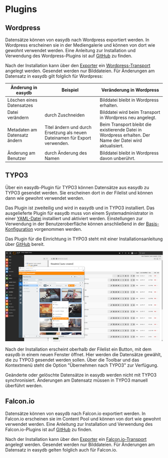 # Plugins

## <a name="wordpress"></a>Wordpress

Datensätze können von easydb nach Wordpress exportiert werden. In Wordpress erscheinen sie in der Mediengalerie und können von dort wie gewohnt verwendet werden. Eine Anleitung zur Installation und Verwendung des Wordpress-Plugins ist auf [GitHub](https://github.com/programmfabrik/easydb-wordpress-plugin) zu finden.

Nach der Installation kann über den [Exporter](../../features/export/export.md) ein [Wordpress-Transport](../../features/export/export.md#transport) angelegt werden. Gesendet werden nur Bilddateien. Für Änderungen am Datensatz in easydb gilt folglich für Wordpress:

|Änderung in easydb|Beispiel|Veränderung in Wordpress|
|--|--|--|
|Löschen eines Datensatzes||Bilddatei bleibt in Wordpress erhalten.|
|Datei verändern|durch Zuschneiden|Bilddatei wird beim Transport in Wordpress neu angelegt. |
|Metadaten am Datensatz ändern| Titel ändern und durch Ersetzung als neuen Dateinamen für Export verwenden. | Beim Transport bleibt die existierende Datei in Wordpress erhalten. Der Name der Datei wird aktualisiert.|
|Änderung am Benutzer|durch Änderung des Namen|Bilddatei bleibt in Wordpress davon unberührt.|


## <a name="TYPO3"></a>TYPO3

Über ein easydb-Plugin für TYPO3 können Datensätze aus easydb zu TYPO3 gesendet werden. Sie erscheinen dort in der Filelist und können dann wie gewohnt verwendet werden.

Das Plugin ist zweiteilig und wird in easydb und in TYPO3 installiert. Das ausgelieferte Plugin für easydb muss von einem Systemadministrator in einer [YAML-Datei](../../../../sysadmin/konfiguration/yaml/yaml.md) installiert und aktiviert werden. Einstellungen zur Verwendung in der Benutzeroberfläche können anschließend in der [Basis-Konfiguration](../../../administration/base-config/base-config.md) vorgenommen werden.

Das Plugin für die Einrichtung in TYPO3 steht mit einer Installationsanleitung über [GitHub](https://github.com/programmfabrik/typo3-easydb-plugin) bereit.

![TYPO3 Plugin für easydb](typo3_easydb_plugin.png)

Nach der Installation erscheint oberhalb der Filelist ein Button, mit dem easydb in einem neuen Fenster öffnet. Hier werden die Datensätze gewählt, die zu TYPO3 gesendet werden sollen. Über die Toolbar und das Kontextmenü steht die Option "Übernehmen nach TYPO3" zur Verfügung.

Geänderte oder gelöschte Datensätze in easydb werden nicht mit TYPO3 synchronisiert. Änderungen am Datensatz müssen in TYPO3 manuell überführt werden.

## <a name="falconio"></a>Falcon.io

Datensätze können von easydb nach Falcon.io exportiert werden. In Falcon.io erscheinen sie im Content Pool und können von dort wie gewohnt verwendet werden. Eine Anleitung zur Installation und Verwendung des Falcon.io-Plugins ist auf [GitHub](https://github.com/programmfabrik/easydb-wordpress-plugin) zu finden.

Nach der Installation kann über den [Exporter](../../features/export/export.md) ein [Falcon.io-Transport](../../features/export/export.md#transport) angelegt werden. Gesendet werden nur Bilddateien. Für Änderungen am Datensatz in easydb gelten folglich auch für Falcon.io.
